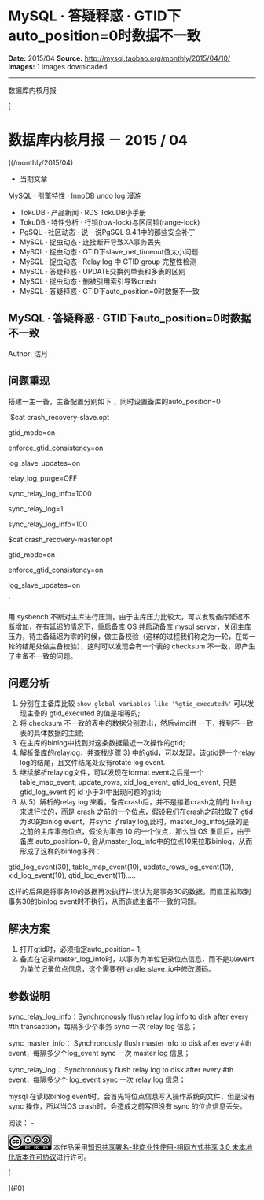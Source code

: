 # MySQL · 答疑释惑 · GTID下auto_position=0时数据不一致

**Date:** 2015/04
**Source:** http://mysql.taobao.org/monthly/2015/04/10/
**Images:** 1 images downloaded

---

数据库内核月报

 [
 # 数据库内核月报 － 2015 / 04
 ](/monthly/2015/04)

 * 当期文章

 MySQL · 引擎特性 · InnoDB undo log 漫游
* TokuDB · 产品新闻 · RDS TokuDB小手册
* TokuDB · 特性分析 · 行锁(row-lock)与区间锁(range-lock)
* PgSQL · 社区动态 · 说一说PgSQL 9.4.1中的那些安全补丁
* MySQL · 捉虫动态 · 连接断开导致XA事务丢失
* MySQL · 捉虫动态 · GTID下slave_net_timeout值太小问题
* MySQL · 捉虫动态 · Relay log 中 GTID group 完整性检测
* MySQL · 答疑释惑 · UPDATE交换列单表和多表的区别
* MySQL · 捉虫动态 · 删被引用索引导致crash
* MySQL · 答疑释惑 · GTID下auto_position=0时数据不一致

 ## MySQL · 答疑释惑 · GTID下auto_position=0时数据不一致 
 Author: 沽月 

 ## 问题重现

搭建一主一备，主备配置分别如下 ，同时设置备库的auto_position=0

`$cat crash_recovery-slave.opt

gtid_mode=on 

enforce_gtid_consistency=on 

log_slave_updates=on

relay_log_purge=OFF

sync_relay_log_info=1000

sync_relay_log=1

sync_relay_log_info=100

$cat crash_recovery-master.opt

gtid_mode=on 

enforce_gtid_consistency=on 

log_slave_updates=on

`

用 sysbench 不断对主库进行压测，由于主库压力比较大，可以发现备库延迟不断增加，在有延迟的情况下，重启备库 OS 并启动备库 mysql server，关闭主库压力，待主备延迟为零的时候，做主备校验（这样的过程我们称之为一轮，在每一轮的结尾处做主备校验），这时可以发现会有一个表的 checksum 不一致，即产生了主备不一致的问题。

## 问题分析

1. 分别在主备库比较 `show global variables like '%gtid_executed%'` 可以发现主备的 gtid_executed 的值是相等的;
2. 将 checksum 不一致的表中的数据分别取出，然后vimdiff 一下，找到不一致表的具体数据的主建;
3. 在主库的binlog中找到对这条数据最近一次操作的gtid;
4. 解析备库的relaylog，并查找步骤 3) 中的gtid，可以发现，该gtid是一个relay log的结尾，且文件结尾处没有rotate log event.
5. 继续解析relaylog文件，可以发现在format event之后是一个table_map_event, update_rows, xid_log_event, gtid_log_event, 只是gtid_log_event 的 id 小于3)中出现问题的gtid;
6. 从 5）解析的relay log 来看，备库crash后，并不是接着crash之前的 binlog 来进行拉的，而是 crash 之前的一个位点，假设我们在crash之前拉取了 gtid 为30的binlog event，并sync 了relay log,此时，master_log_info记录的是之前的主库事务位点，假设为事务 10 的一个位点，那么当 OS 重启后，由于备库 auto_position=0, 会从master_log_info中的位点10来拉取binlog，从而形成了这样的binlog序列：

gtid_log_event(30), table_map_event(10), update_rows_log_event(10), xid_log_event(10), gtid_log_event(11)…..

这样的后果是将事务10的数据再次执行并误认为是事务30的数据，而直正拉取到事务30的binlog event时不执行，从而造成主备不一致的问题。

## 解决方案

1. 打开gtid时，必须指定auto_position= 1;
2. 备库在记录master_log_info时，以事务为单位记录位点信息，而不是以event为单位记录位点信息，这个需要在handle_slave_io中修改源码。

## 参数说明

sync_relay_log_info：Synchronously flush relay log info to disk after every #th transaction，每隔多少个事务 sync 一次 relay log 信息；

sync_master_info： Synchronously flush master info to disk after every #th event，每隔多少个log_event sync 一次 master log 信息；

sync_relay_log： Synchronously flush relay log to disk after every #th event，每隔多少个 log_event sync 一次 relay log 信息；

mysql 在读取binlog event时，会首先将位点信息写入操作系统的文件，但是没有 sync 操作，所以当OS crash时，会造成之前写但没有 sync 的位点信息丢失。

 阅读： - 

[![知识共享许可协议](.img/8232d49bd3e9_88x31.png)](http://creativecommons.org/licenses/by-nc-sa/3.0/)
本作品采用[知识共享署名-非商业性使用-相同方式共享 3.0 未本地化版本许可协议](http://creativecommons.org/licenses/by-nc-sa/3.0/)进行许可。

 [

 ](#0)
